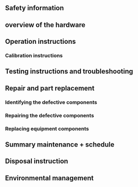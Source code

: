 ## Safety information

## overview of the hardware

## Operation instructions

### Calibration instructions

## Testing instructions and troubleshooting

## Repair and part replacement

### Identifying the defective components

### Repairing the defective components

### Replacing equipment components 

## Summary maintenance + schedule

## Disposal instruction

## Environmental management